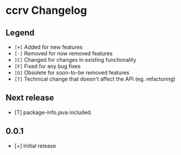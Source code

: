 # ccrv Changelog

## Legend

- `[+]` Added for new features
- `[-]` Removed for now removed features
- `[C]` Changed for changes in existing functionality
- `[F]` Fixed for any bug fixes
- `[O]` Obsolete for soon-to-be removed features
- `[T]` Technical change that doesn't affect the API (eg. refactoring)

## Next release

- [T] package-info.java included.

## 0.0.1

- [+] Initial release
